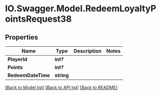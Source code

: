 # IO.Swagger.Model.RedeemLoyaltyPointsRequest38
## Properties

Name | Type | Description | Notes
------------ | ------------- | ------------- | -------------
**PlayerId** | **int?** |  | 
**Points** | **int?** |  | 
**RedeemDateTime** | **string** |  | 

[[Back to Model list]](../README.md#documentation-for-models) [[Back to API list]](../README.md#documentation-for-api-endpoints) [[Back to README]](../README.md)

